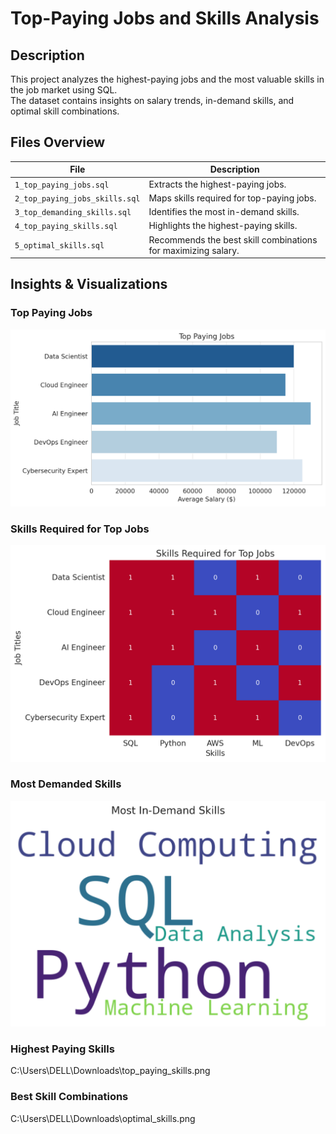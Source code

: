 # Top-Paying Jobs and Skills Analysis  

## Description  
This project analyzes the highest-paying jobs and the most valuable skills in the job market using SQL.  
The dataset contains insights on salary trends, in-demand skills, and optimal skill combinations.  

## Files Overview  
| File | Description |
|------|------------|
| `1_top_paying_jobs.sql` | Extracts the highest-paying jobs. |
| `2_top_paying_jobs_skills.sql` | Maps skills required for top-paying jobs. |
| `3_top_demanding_skills.sql` | Identifies the most in-demand skills. |
| `4_top_paying_skills.sql` | Highlights the highest-paying skills. |
| `5_optimal_skills.sql` | Recommends the best skill combinations for maximizing salary. |

## Insights & Visualizations  

### **Top Paying Jobs**  
![Top Paying Jobs](https://github.com/AjumalAsharaf/VSCODE/blob/main/top_paying_jobs.png?raw=true)


### **Skills Required for Top Jobs**  
![Top Paying Jobs Skills](https://github.com/AjumalAsharaf/VSCODE/blob/main/top_paying_jobs_skills.png?raw=true)


### **Most Demanded Skills**  
![Top Demanding Skills](https://github.com/AjumalAsharaf/VSCODE/blob/main/top_demanding_skills.png?raw=true)


### **Highest Paying Skills**  
C:\Users\DELL\Downloads\top_paying_skills.png 

### **Best Skill Combinations**  
C:\Users\DELL\Downloads\optimal_skills.png  



